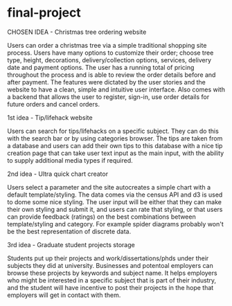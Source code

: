 # final-project

CHOSEN IDEA - Christmas tree ordering website

Users can order a christmas tree via a simple traditional shopping site process. Users have many options to customize their order; choose tree type, height, decorations, delivery/collection options, services, delivery date and payment options. The user has a running total of pricing throughout the process and is able to review the order details before and after payment. The features were dictated by the user stories and the website to have a clean, simple and intuitive user interface. Also comes with a backend that allows the user to register, sign-in, use order details for future orders and cancel orders.

1st idea - Tip/lifehack website

Users can search for tips/lifehacks on a specific subject. They can do this with the search bar or by using categories browser. The tips are taken from a database and users can add their own tips to this database with a nice tip creation page that can take user text input as the main input, with the ability to supply additional media types if required.

2nd idea - Ultra quick chart creator

Users select a parameter and the site autocreates a simple chart with a default template/styling. The data comes via the census API and d3 is used to dome some nice styling. The user input will be either that they can make their own styling and submit it, and users can rate that styling, or that users can provide feedback (ratings) on the best combinations between template/styling and category. For example spider diagrams probably won't be the best representation of discrete data.

3rd idea - Graduate student projects storage

Students put up their projects and work/dissertations/phds under their subjects they did at university. Businesses and potentoal employers can browse these projects by keywords and subject name. It helps employers who might be interested in a specific subject that is part of their industry, and the student will have incentive to post their projects in the hope that employers will get in contact with them.
